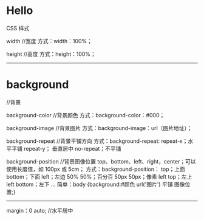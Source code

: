 # Hello
CSS 样式

width   //宽度
方式：width：100%；

height   //高度
方式：height：100%；

*****************************
<h1>background</h1>   //背景

background-color   //背景颜色
方式：background-color：#000；

background-image   //背景图片
方式：background-image：url（图片地址）；

background-repeat   //背景平铺方向
方式：background-repeat:
          repeat-x；水平平铺 
          repeat-y； 垂直居中
          no-repeat；不平铺

background-position   //背景图像位置
top、bottom、left、right，center；可以使用长度值，如 100px 或 5cm；
方式：background-position：
          top；上面
          bottom；下面
          left；左边 
          50% 50%；百分百
          50px 50px；像素
          left top；左上
          left bottom；左下
          ...
简单：body {background:#颜色 url('图片') 平铺 图像位置;} 
*****************************

margin：0 auto;   //水平居中
